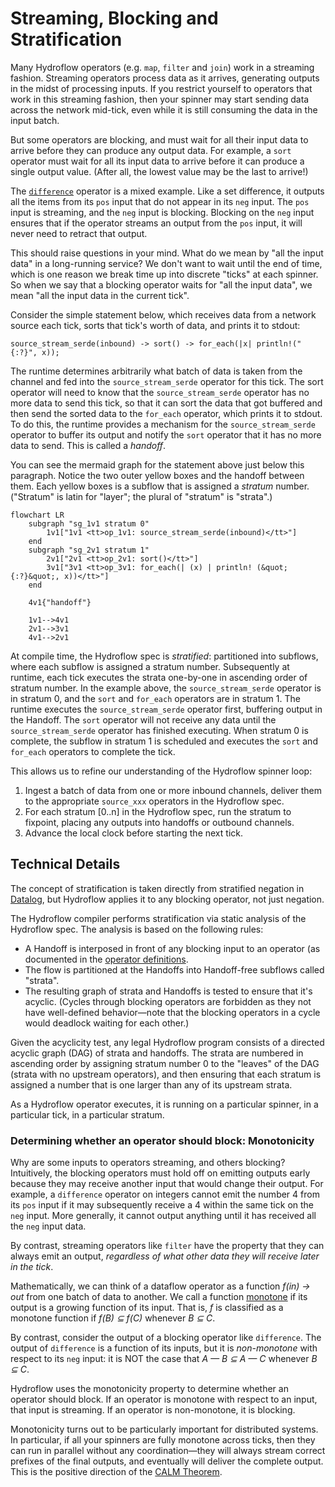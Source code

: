 # Streaming, Blocking and Stratification
Many Hydroflow operators (e.g. `map`, `filter` and `join`) work in a streaming fashion. Streaming operators process data as it arrives, generating outputs in the midst of processing inputs. If you restrict yourself to operators that work in this streaming fashion, then your spinner may start sending data across the network mid-tick, even while it is still consuming the data in the input batch.

But some operators are blocking, and must wait for all their input data to arrive before they can produce any output data. For example, a `sort` operator must wait for all its input data to arrive before it can produce a single output value. (After all, the lowest value may be the last to arrive!)

The [`difference`](./surface_ops.gen.md#difference) operator is a mixed example. Like a set difference, it outputs all the items from its `pos` input that do not appear in its `neg` input. The `pos` input is streaming, and the `neg` input is blocking. Blocking on the `neg` input ensures that if the operator streams an output from the `pos` input, it will never need to retract that output.

This should raise questions in your mind. What do we mean by "all the input data" in a long-running service? We don't want to wait until the end of time, which is one reason we break time up into discrete "ticks" at each spinner. So when we say that a blocking operator waits for "all the input data", we mean "all the input data in the current tick".

Consider the simple statement below, which receives data from a network source each tick, sorts that tick's worth of data, and prints it to stdout:
```rust,ignore
source_stream_serde(inbound) -> sort() -> for_each(|x| println!("{:?}", x));
```
The runtime determines arbitrarily what batch of data is taken from the channel and fed into the `source_stream_serde` operator for this tick. The sort operator will need to know that the `source_stream_serde` operator has no more data to send this tick, so that it can sort the data that got buffered and then send the sorted data to the `for_each` operator, which prints it to stdout. To do this, the runtime provides a mechanism for the `source_stream_serde` operator to buffer its output and notify the `sort` operator that it has no more data to send. This is called a *handoff*.

You can see the mermaid graph for the statement above just below this paragraph. Notice the two outer yellow boxes and the handoff between them. Each yellow boxes is a subflow that is
assigned a *stratum* number. ("Stratum" is latin for "layer"; the plural of "stratum" is "strata".) 

```mermaid
flowchart LR
    subgraph "sg_1v1 stratum 0"
        1v1["1v1 <tt>op_1v1: source_stream_serde(inbound)</tt>"]
    end
    subgraph "sg_2v1 stratum 1"
        2v1["2v1 <tt>op_2v1: sort()</tt>"]
        3v1["3v1 <tt>op_3v1: for_each(| (x) | println! (&quot;{:?}&quot;, x))</tt>"]
    end

    4v1{"handoff"}

    1v1-->4v1
    2v1-->3v1
    4v1-->2v1
```

At compile time, the Hydroflow spec is *stratified*: partitioned into subflows, where each subflow is assigned a stratum number. Subsequently at runtime, each tick executes the strata one-by-one in ascending order of stratum number. In the example above, the `source_stream_serde` operator is in stratum 0, and the `sort` and `for_each` operators are in stratum 1. The runtime executes the `source_stream_serde` operator first, buffering output in the Handoff. The `sort` operator will not receive any data until the `source_stream_serde` operator has finished executing. When stratum 0 is complete, the subflow in stratum 1 is scheduled and executes the `sort` and `for_each` operators to complete the tick. 


This allows us to refine our understanding of the Hydroflow spinner loop:
1. Ingest a batch of data from one or more inbound channels, deliver them to the appropriate `source_xxx` operators in the Hydroflow spec.
2. For each stratum \[0..n\] in the Hydroflow spec, run the stratum to fixpoint, placing any outputs into handoffs or outbound channels. 
3. Advance the local clock before starting the next tick.

## Technical Details
The concept of stratification is taken directly from stratified negation in [Datalog](https://en.wikipedia.org/wiki/Datalog), but Hydroflow applies it to any blocking operator, not just negation.

The Hydroflow compiler performs stratification via static analysis of the Hydroflow spec. The analysis is based on the following rules:
- A Handoff is interposed in front of any blocking input to an operator (as documented in the [operator definitions](./surface_ops.gen.md).
- The flow is partitioned at the Handoffs into Handoff-free subflows called "strata".
- The resulting graph of strata and Handoffs is tested to ensure that it's acyclic. (Cycles through blocking operators are forbidden as they not have well-defined behavior—note that the blocking operators in a cycle would deadlock waiting for each other.)

Given the acyclicity test, any legal Hydroflow program consists of a directed acyclic graph (DAG) of strata and handoffs. The strata are numbered in ascending order by assigning stratum number 0 to the "leaves" of the DAG (strata with no upstream operators), and then ensuring that each stratum is assigned a number that is one larger than any of its upstream strata.

As a Hydroflow operator executes, it is running on a particular spinner, in a particular tick, in a particular stratum. 


### Determining whether an operator should block: Monotonicity
Why are some inputs to operators streaming, and others blocking? Intuitively, the blocking operators must hold off on emitting outputs early because they may receive another input that would change their output. For example, a `difference` operator on integers cannot emit the number 4 from its `pos` input if it may subsequently receive a 4  within the same tick on the `neg` input. More generally, it cannot output anything until it has received all the `neg` input data. 

By contrast, streaming operators like `filter` have the property that they can always emit an output, *regardless of what other data they will receive later in the tick*. 

Mathematically, we can think of a dataflow operator as a function *f(in) -> out* from one batch of data to another. We call a function [monotone](https://en.wikipedia.org/wiki/Monotonic_function#In_order_theory) if its output is a growing function of its input. That is, *f* is classified as a monotone function if *f(B) ⊆ f(C)* whenever *B ⊆ C*.

By contrast, consider the output of a blocking operator like `difference`. The output of `difference` is a function of its inputs, but it is *non-monotone* with respect to its `neg` input: it is NOT the case that *A — B ⊆ A — C* whenever *B ⊆ C*. 

Hydroflow uses the monotonicity property to determine whether an operator should block. If an operator is monotone with
respect to an input, that input is streaming. If an operator is non-monotone, it is blocking.

Monotonicity turns out to be particularly important for distributed systems. In particular, if all your spinners are fully monotone across ticks, then they can run in parallel without any coordination—they will always stream correct prefixes of the final outputs, and eventually will deliver the complete output. This is the positive direction of the [CALM Theorem](https://cacm.acm.org/magazines/2020/9/246941-keeping-calm/fulltext).